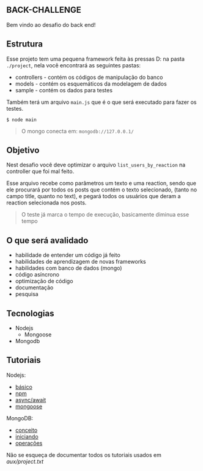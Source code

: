 ## BACK-CHALLENGE

Bem vindo ao desafio do back end!

## Estrutura

Esse projeto tem uma pequena framework feita às pressas D: 
na pasta `./project`, nela você encontrará as seguintes pastas:

 * controllers - contém os códigos de manipulação do banco
 * models - contém os esquemáticos da modelagem de dados
 * sample - contém os dados para testes

Também terá um arquivo `main.js` que é o que será executado
para fazer os testes.

```
$ node main
```

> O mongo conecta em: `mongodb://127.0.0.1/`

## Objetivo

Nest desafio você deve optimizar o arquivo `list_users_by_reaction`
na controller que foi mal feito.

Esse arquivo recebe como parâmetros um texto e uma reaction, 
sendo que ele procurará por todos os posts que contém o texto
selecionado, (tanto no campo title, quanto no text), e pegará
todos os usuários que deram a reaction selecionada nos posts.

> O teste já marca o tempo de execução, basicamente diminua esse tempo

## O que será avalidado

 * habilidade de entender um código já feito
 * habilidades de aprendizagem de novas frameworks
 * habilidades com banco de dados (mongo)
 * código asíncrono
 * optimização de código
 * documentação
 * pesquisa

## Tecnologias

 * Nodejs
   * Mongoose
 * Mongodb

## Tutoriais


Nodejs:
 * [básico](https://www.w3schools.com/nodejs/)
 * [npm](https://www.w3schools.com/nodejs/nodejs_npm.asp)
 * [async/await](https://blog.risingstack.com/mastering-async-await-in-nodejs/)
 * [mongoose](http://mongoosejs.com/docs/)

MongoDB:
 * [conceito](https://docs.mongodb.com/manual/introduction/)
 * [iniciando](https://docs.mongodb.com/manual/installation/)
 * [operações](https://docs.mongodb.com/manual/tutorial/getting-started/)

Não se esqueça de documentar todos os tutoriais usados em
*aux/project.txt*